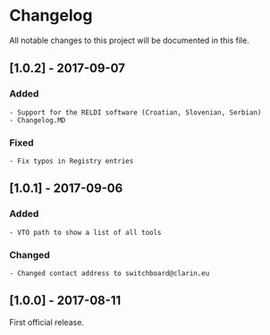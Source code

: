 # Changelog
All notable changes to this project will be documented in this file.

## [1.0.2] - 2017-09-07
### Added
	- Support for the RELDI software (Croatian, Slovenian, Serbian)
	- Changelog.MD

### Fixed
	- Fix typos in Registry entries

## [1.0.1] - 2017-09-06
### Added
	- VTO path to show a list of all tools

### Changed
	- Changed contact address to switchboard@clarin.eu

## [1.0.0] - 2017-08-11
First official release.
